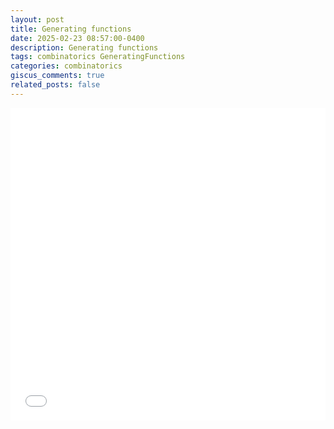 ```yaml
---
layout: post
title: Generating functions
date: 2025-02-23 08:57:00-0400
description: Generating functions
tags: combinatorics GeneratingFunctions
categories: combinatorics
giscus_comments: true
related_posts: false
---
```


<iframe src="{{ site.baseurl }}/assets/pdf/Combinatorics/GenFun.pdf" width="100%" height="500" frameborder="no" border="0" marginwidth="0" marginheight="0"></iframe>